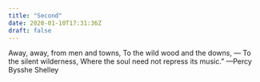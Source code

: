 ```yaml
---
title: "Second"
date: 2020-01-10T17:31:36Z
draft: false
---
```


Away, away, from men and towns,
To the wild wood and the downs, —
To the silent wilderness,
Where the soul need not repress its music.”
—Percy Bysshe Shelley
